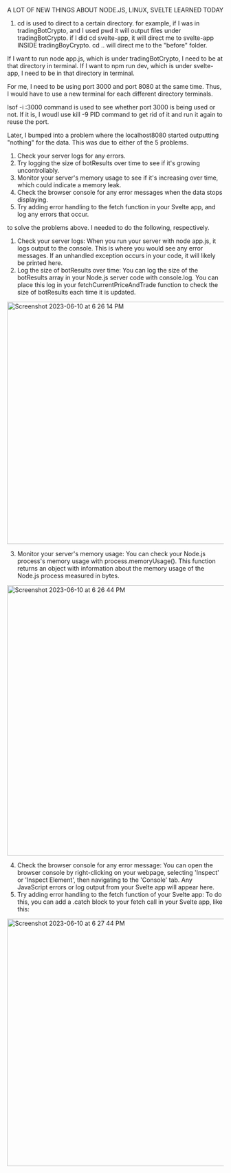 A LOT OF NEW THINGS ABOUT NODE.JS, LINUX, SVELTE LEARNED TODAY


1. cd is used to direct to a certain directory.
for example, if I was in tradingBotCrypto, and I used pwd it will output files under tradingBotCrypto.
if I did cd svelte-app, it will direct me to svelte-app INSIDE tradingBoyCrypto. 
cd .. will direct me to the "before" folder.

If I want to run node app.js, which is under tradingBotCrypto, I need to be at that directory in terminal.
If I want to npm run dev, which is under svelte-app, I need to be in that directory in terminal.

For me, I need to be using port 3000 and port 8080 at the same time. 
Thus, I would have to use a new terminal for each different directory terminals.

lsof -i :3000 command is used to see whether port 3000 is being used or not. 
If it is, I woudl use kill -9 PID command to get rid of it and run it again to reuse the port.

Later, I bumped into a problem where the localhost8080 started outputting "nothing" for the data.
This was due to either of the 5 problems.
1) Check your server logs for any errors.
2) Try logging the size of botResults over time to see if it's growing uncontrollably.
3) Monitor your server's memory usage to see if it's increasing over time, which could indicate a memory leak.
4) Check the browser console for any error messages when the data stops displaying.
5) Try adding error handling to the fetch function in your Svelte app, and log any errors that occur.

to solve the problems above. I needed to do the following, respectively.
1) Check your server logs: When you run your server with node app.js, it logs output to the console. This is where you would see any error messages. If an unhandled exception occurs in your code, it will likely be printed here.
2) Log the size of botResults over time: You can log the size of the botResults array in your Node.js server code with console.log. You can place this log in your fetchCurrentPriceAndTrade function to check the size of botResults each time it is updated.
<img width="563" alt="Screenshot 2023-06-10 at 6 26 14 PM" src="https://github.com/60eokk/60eokk.github.io/assets/117603244/5d73513e-9474-4e25-8206-a621cca24f43">

3) Monitor your server's memory usage: You can check your Node.js process's memory usage with process.memoryUsage(). This function returns an object with information about the memory usage of the Node.js process measured in bytes.
<img width="628" alt="Screenshot 2023-06-10 at 6 26 44 PM" src="https://github.com/60eokk/60eokk.github.io/assets/117603244/961c3041-3a4c-4a8c-a8cd-c604b4f17040">

4) Check the browser console for any error message: You can open the browser console by right-clicking on your webpage, selecting 'Inspect' or 'Inspect Element', then navigating to the 'Console' tab. Any JavaScript errors or log output from your Svelte app will appear here.
5) Try adding error handling to the fetch function of your Svelte app: To do this, you can add a .catch block to your fetch call in your Svelte app, like this:
<img width="575" alt="Screenshot 2023-06-10 at 6 27 44 PM" src="https://github.com/60eokk/60eokk.github.io/assets/117603244/f706228a-8b2b-4242-b606-85f866acaf06">
